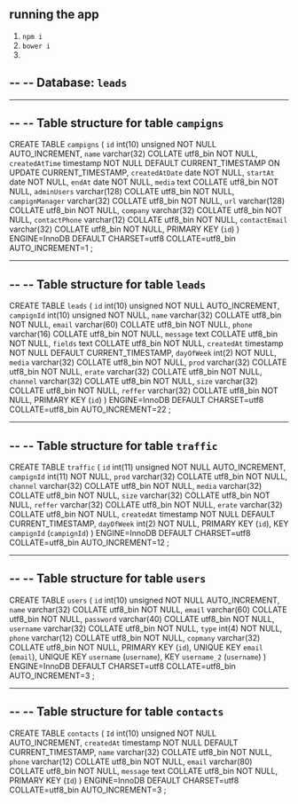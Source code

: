 ## running the app
1. `npm i`
2. `bower i`
3.



--
-- Database: `leads`
--

-- --------------------------------------------------------

--
-- Table structure for table `campigns`
--

CREATE TABLE `campigns` (
  `id` int(10) unsigned NOT NULL AUTO_INCREMENT,
  `name` varchar(32) COLLATE utf8_bin NOT NULL,
  `createdAtTime` timestamp NOT NULL DEFAULT CURRENT_TIMESTAMP ON UPDATE CURRENT_TIMESTAMP,
  `createdAtDate` date NOT NULL,
  `startAt` date NOT NULL,
  `endAt` date NOT NULL,
  `media` text COLLATE utf8_bin NOT NULL,
  `adminUsers` varchar(128) COLLATE utf8_bin NOT NULL,
  `campignManager` varchar(32) COLLATE utf8_bin NOT NULL,
  `url` varchar(128) COLLATE utf8_bin NOT NULL,
  `company` varchar(32) COLLATE utf8_bin NOT NULL,
  `contactPhone` varchar(12) COLLATE utf8_bin NOT NULL,
  `contactEmail` varchar(32) COLLATE utf8_bin NOT NULL,
  PRIMARY KEY (`id`)
) ENGINE=InnoDB DEFAULT CHARSET=utf8 COLLATE=utf8_bin AUTO_INCREMENT=1 ;

-- --------------------------------------------------------

--
-- Table structure for table `leads`
--

CREATE TABLE `leads` (
  `id` int(10) unsigned NOT NULL AUTO_INCREMENT,
  `campignId` int(10) unsigned NOT NULL,
  `name` varchar(32) COLLATE utf8_bin NOT NULL,
  `email` varchar(60) COLLATE utf8_bin NOT NULL,
  `phone` varchar(16) COLLATE utf8_bin NOT NULL,
  `message` text COLLATE utf8_bin NOT NULL,
  `fields` text COLLATE utf8_bin NOT NULL,
  `createdAt` timestamp NOT NULL DEFAULT CURRENT_TIMESTAMP,
  `dayOfWeek` int(2) NOT NULL,
  `media` varchar(32) COLLATE utf8_bin NOT NULL,
  `prod` varchar(32) COLLATE utf8_bin NOT NULL,
  `erate` varchar(32) COLLATE utf8_bin NOT NULL,
  `channel` varchar(32) COLLATE utf8_bin NOT NULL,
  `size` varchar(32) COLLATE utf8_bin NOT NULL,
  `reffer` varchar(32) COLLATE utf8_bin NOT NULL,
  PRIMARY KEY (`id`)
) ENGINE=InnoDB  DEFAULT CHARSET=utf8 COLLATE=utf8_bin AUTO_INCREMENT=22 ;

-- --------------------------------------------------------

--
-- Table structure for table `traffic`
--

CREATE TABLE `traffic` (
  `id` int(11) unsigned NOT NULL AUTO_INCREMENT,
  `campignId` int(11) NOT NULL,
  `prod` varchar(32) COLLATE utf8_bin NOT NULL,
  `channel` varchar(32) COLLATE utf8_bin NOT NULL,
  `media` varchar(32) COLLATE utf8_bin NOT NULL,
  `size` varchar(32) COLLATE utf8_bin NOT NULL,
  `reffer` varchar(32) COLLATE utf8_bin NOT NULL,
  `erate` varchar(32) COLLATE utf8_bin NOT NULL,
  `createdAt` timestamp NOT NULL DEFAULT CURRENT_TIMESTAMP,
  `dayOfWeek` int(2) NOT NULL,
  PRIMARY KEY (`id`),
  KEY `campignId` (`campignId`)
) ENGINE=InnoDB  DEFAULT CHARSET=utf8 COLLATE=utf8_bin AUTO_INCREMENT=12 ;

-- --------------------------------------------------------
--
-- Table structure for table `users`
--

CREATE TABLE `users` (
  `id` int(10) unsigned NOT NULL AUTO_INCREMENT,
  `name` varchar(32) COLLATE utf8_bin NOT NULL,
  `email` varchar(60) COLLATE utf8_bin NOT NULL,
  `password` varchar(40) COLLATE utf8_bin NOT NULL,
  `username` varchar(32) COLLATE utf8_bin NOT NULL,
  `type` int(4) NOT NULL,
  `phone` varchar(12) COLLATE utf8_bin NOT NULL,
  `copmany` varchar(32) COLLATE utf8_bin NOT NULL,
  PRIMARY KEY (`id`),
  UNIQUE KEY `email` (`email`),
  UNIQUE KEY `username` (`username`),
  KEY `username_2` (`username`)
) ENGINE=InnoDB  DEFAULT CHARSET=utf8 COLLATE=utf8_bin AUTO_INCREMENT=3 ;

-- --------------------------------------------------------

--
-- Table structure for table `contacts`
--

CREATE TABLE `contacts` (
  `Id` int(10) unsigned NOT NULL AUTO_INCREMENT,
  `createdAt` timestamp NOT NULL DEFAULT CURRENT_TIMESTAMP,
  `name` varchar(32) COLLATE utf8_bin NOT NULL,
  `phone` varchar(12) COLLATE utf8_bin NOT NULL,
  `email` varchar(80) COLLATE utf8_bin NOT NULL,
  `message` text COLLATE utf8_bin NOT NULL,
  PRIMARY KEY (`Id`)
) ENGINE=InnoDB  DEFAULT CHARSET=utf8 COLLATE=utf8_bin AUTO_INCREMENT=3 ;


